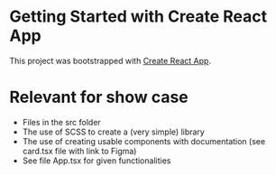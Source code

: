 # Getting Started with Create React App

This project was bootstrapped with [Create React App](https://github.com/facebook/create-react-app).

# Relevant for show case
* Files in the src folder
* The use of SCSS to create a (very simple) library
* The use of creating usable components with documentation (see card.tsx file with link to Figma)
* See file App.tsx for given functionalities

